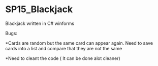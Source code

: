 # SP15_Blackjack

Blackjack written in C# winforms

Bugs:

*Cards are random but the same card can appear again. Need to save cards into a list and compare that they are not the same

*Need to cleant the code ( It can be done alot cleaner)

